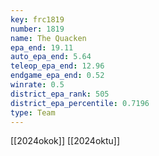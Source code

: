 ```yaml
---
key: frc1819
number: 1819
name: The Quacken
epa_end: 19.11
auto_epa_end: 5.64
teleop_epa_end: 12.96
endgame_epa_end: 0.52
winrate: 0.5
district_epa_rank: 505
district_epa_percentile: 0.7196
type: Team
---
```

[[2024okok]]
[[2024oktu]]
